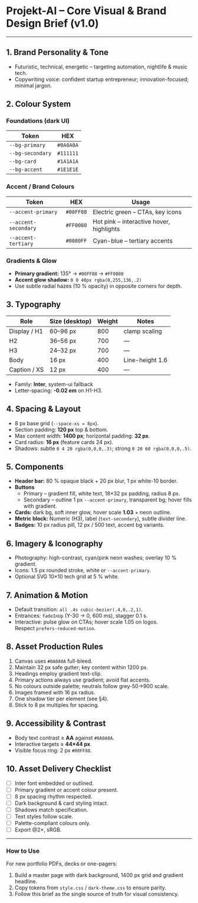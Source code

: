 # Projekt-AI – Core Visual & Brand Design Brief (v1.0)

---

## 1. Brand Personality & Tone
* Futuristic, technical, energetic – targeting automation, nightlife & music tech.
* Copywriting voice: confident startup entrepreneur; innovation-focused; minimal jargon.

## 2. Colour System
### Foundations (dark UI)
| Token | HEX |
|-------|-----|
| `--bg-primary`   | `#0A0A0A` |
| `--bg-secondary` | `#111111` |
| `--bg-card`      | `#1A1A1A` |
| `--bg-accent`    | `#1E1E1E` |

### Accent / Brand Colours
| Token | HEX | Usage |
|-------|-----|-------|
| `--accent-primary`   | `#00FF88` | Electric green – CTAs, key icons |
| `--accent-secondary` | `#FF0080` | Hot pink – interactive hover, highlights |
| `--accent-tertiary`  | `#0080FF` | Cyan-blue – tertiary accents |

### Gradients & Glow
* **Primary gradient:** 135° → `#00FF88` → `#FF0080`
* **Accent glow shadow:** `0 0 40px rgba(0,255,136,.2)`
* Use subtle radial hazes (10 % opacity) in opposite corners for depth.

## 3. Typography
| Role | Size (desktop) | Weight | Notes |
|------|---------------|--------|-------|
| Display / H1 | 60–96 px | 800 | clamp scaling |
| H2 | 36–56 px | 700 | — |
| H3 | 24–32 px | 700 | — |
| Body | 16 px | 400 | Line-height 1.6 |
| Caption / XS | 12 px | 400 | — |

* Family: **Inter**, system-ui fallback  
* Letter-spacing: **-0.02 em** on H1-H3.

## 4. Spacing & Layout
* 8 px base grid (`--space-xs = 8px`).  
* Section padding: **120 px** top & bottom.  
* Max content width: **1400 px**; horizontal padding: **32 px**.  
* Card radius: **16 px** (feature cards 24 px).  
* Shadows: subtle `0 4 20 rgba(0,0,0,.3)`; strong `0 20 60 rgba(0,0,0,.5)`.

## 5. Components
* **Header bar:** 80 % opaque black + 20 px blur, 1 px white-10 border.
* **Buttons**
  * Primary – gradient fill, white text, 18×32 px padding, radius 8 px.
  * Secondary – outline 1 px `--accent-primary`, transparent bg; hover fills with gradient.
* **Cards:** dark bg, soft inner glow, hover scale **1.03** + neon outline.
* **Metric block:** Numeric (H3), label (`text-secondary`), subtle divider line.
* **Badges:** 10 px radius pill, 12 px / 500 text, accent bg variants.

## 6. Imagery & Iconography
* Photography: high-contrast, cyan/pink neon washes; overlay 10 % gradient.
* Icons: 1.5 px rounded stroke, white or `--accent-primary`.
* Optional SVG 10×10 tech grid at 5 % white.

## 7. Animation & Motion
* Default transition: `all .4s cubic-bezier(.4,0,.2,1)`.
* Entrances: `fadeInUp` (Y-30 → 0, 600 ms), stagger 0.1 s.
* Interactive: pulse glow on CTAs; hover scale 1.05 on logos.  
  Respect `prefers-reduced-motion`.

## 8. Asset Production Rules
1. Canvas uses `#0A0A0A` full-bleed.
2. Maintain 32 px safe gutter; key content within 1200 px.
3. Headings employ gradient text-clip.
4. Primary actions always use gradient; avoid flat accents.
5. No colours outside palette; neutrals follow grey-50→900 scale.
6. Images framed with 16 px radius.
7. One shadow tier per element (see §4).
8. Stick to 8 px multiples for spacing.

## 9. Accessibility & Contrast
* Body text contrast ≥ **AA** against `#0A0A0A`.
* Interactive targets ≥ **44×44 px**.
* Visible focus ring: 2 px `#00FF88`.

## 10. Asset Delivery Checklist
- [ ] Inter font embedded or outlined.  
- [ ] Primary gradient or accent colour present.  
- [ ] 8 px spacing rhythm respected.  
- [ ] Dark background & card styling intact.  
- [ ] Shadows match specification.  
- [ ] Text styles follow scale.  
- [ ] Palette-compliant colours only.  
- [ ] Export @2×, sRGB.

---

### How to Use
For new portfolio PDFs, decks or one-pagers:
1. Build a master page with dark background, 1400 px grid and gradient headline.
2. Copy tokens from `style.css` / `dark-theme.css` to ensure parity.
3. Follow this brief as the single source of truth for visual consistency. 